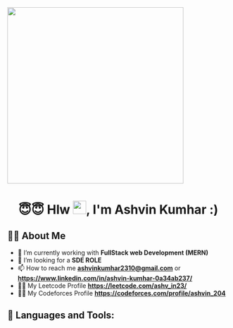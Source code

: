 <div class="item-center mx-auto justify-center"></div> <img  hight=400 width=400  src="https://cdn.dribbble.com/users/1162077/screenshots/3848914/programmer.gif"/></div>
<h1 align="center">😇😇 Hlw <img src="https://raw.githubusercontent.com/MartinHeinz/MartinHeinz/master/wave.gif"
                width="30px">, I'm Ashvin Kumhar :)</h1>


## 🙋‍♂️ About Me
- 🌱 I’m currently working with **FullStack web Development (MERN)**
- 👯 I’m looking for a  **SDE ROLE**
- 📫 How to reach me **ashvinkumhar2310@gmail.com** or **https://www.linkedin.com/in/ashvin-kumhar-0a34ab237/**
- 🙋‍♂️  My Leetcode Profile  **https://leetcode.com/ashv_in23/**
- 🙋‍♂️  My Codeforces Profile **https://codeforces.com/profile/ashvin_204**

## 🚀 Languages and Tools:

